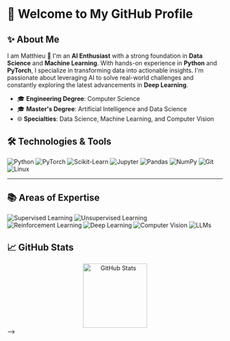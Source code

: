 # 🚀 Welcome to My GitHub Profile

## ✨ About Me

I am Matthieu 👋 I'm an **AI Enthusiast** with a strong foundation in **Data Science** and **Machine Learning**. With hands-on experience in **Python** and **PyTorch**, I specialize in transforming data into actionable insights. I'm passionate about leveraging AI to solve real-world challenges and constantly exploring the latest advancements in **Deep Learning**.

- 🎓 **Engineering Degree**: Computer Science
- 🎓 **Master's Degree**: Artificial Intelligence and Data Science
- 🌐 **Specialties**: Data Science, Machine Learning, and Computer Vision

## 🛠️ Technologies & Tools

![Python](https://img.shields.io/badge/Python-3776AB?style=for-the-badge&logo=python&logoColor=white)
![PyTorch](https://img.shields.io/badge/PyTorch-EE4C2C?style=for-the-badge&logo=pytorch&logoColor=white)
![Scikit-Learn](https://img.shields.io/badge/Scikit--Learn-F7931E?style=for-the-badge&logo=scikit-learn&logoColor=white)
![Jupyter](https://img.shields.io/badge/Jupyter-F37626?style=for-the-badge&logo=jupyter&logoColor=white)
![Pandas](https://img.shields.io/badge/Pandas-150458?style=for-the-badge&logo=pandas&logoColor=white)
![NumPy](https://img.shields.io/badge/NumPy-013243?style=for-the-badge&logo=numpy&logoColor=white)
![Git](https://img.shields.io/badge/Git-F05032?style=for-the-badge&logo=git&logoColor=white)
![Linux](https://img.shields.io/badge/Linux-FCC624?style=for-the-badge&logo=linux&logoColor=black)

---

## 📚 Areas of Expertise

![Supervised Learning](https://img.shields.io/badge/Supervised_Learning-2E8B57?style=for-the-badge)
![Unsupervised Learning](https://img.shields.io/badge/Unsupervised_Learning-4169E1?style=for-the-badge)
![Reinforcement Learning](https://img.shields.io/badge/Reinforcement_Learning-DAA520?style=for-the-badge)
![Deep Learning](https://img.shields.io/badge/Deep_Learning-8A2BE2?style=for-the-badge)
![Computer Vision](https://img.shields.io/badge/Computer_Vision-FF6347?style=for-the-badge)
![LLMs](https://img.shields.io/badge/LLMs_&_NLP-DC143C?style=for-the-badge)


## 📈 GitHub Stats
<div align="center"> <img src="https://github-readme-stats.vercel.app/api?username=Mxtsxw&show_icons=true&theme=radical" alt="GitHub Stats" height="150"/></div>
-->

